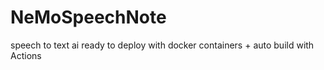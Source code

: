 # NeMoSpeechNote
speech to text ai ready to deploy with docker containers + auto build with Actions
